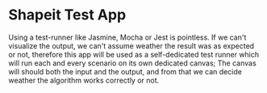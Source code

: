 # Shapeit Test App

Using a test-runner like Jasmine, Mocha or Jest is pointless. If we can't visualize the output, we can't assume weather the result was as expected or not, therefore this app will be used as a self-dedicated test runner which will run each and every scenario on its own dedicated canvas; The canvas will should both the input and the output, and from that we can decide weather the algorithm works correctly or not.
